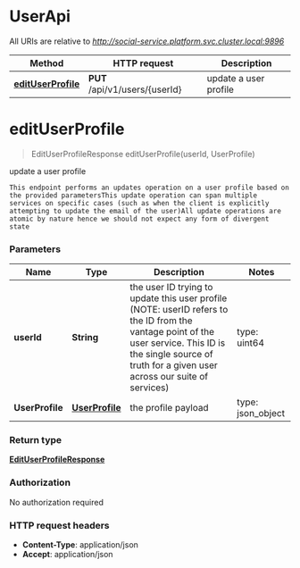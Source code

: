 # UserApi

All URIs are relative to *http://social-service.platform.svc.cluster.local:9896*

| Method | HTTP request | Description |
|------------- | ------------- | -------------|
| [**editUserProfile**](UserApi.md#editUserProfile) | **PUT** /api/v1/users/{userId} | update a user profile |


<a name="editUserProfile"></a>
# **editUserProfile**
> EditUserProfileResponse editUserProfile(userId, UserProfile)

update a user profile

    This endpoint performs an updates operation on a user profile based on the provided parametersThis update operation can span multiple services on specific cases (such as when the client is explicitly attempting to update the email of the user)All update operations are atomic by nature hence we should not expect any form of divergent state

### Parameters

|Name | Type | Description  | Notes |
|------------- | ------------- | ------------- | -------------|
| **userId** | **String**| the user ID trying to update this user profile (NOTE: userID refers to the ID from the vantage point of the user service. This ID is the single source of truth for a given user across our suite of services) | type: uint64 | [default to null] |
| **UserProfile** | [**UserProfile**](../Models/UserProfile.md)| the profile payload | type: json_object | |

### Return type

[**EditUserProfileResponse**](../Models/EditUserProfileResponse.md)

### Authorization

No authorization required

### HTTP request headers

- **Content-Type**: application/json
- **Accept**: application/json

